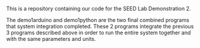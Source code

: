 This is a repository containing our code for the SEED Lab Demonstration 2.


The demo1arduino and demo1python are the two final combined programs that system integration completed. 
These 2 programs integrate the previous 3 programs described above in order to run the entire system together and with the same parameters and units.
